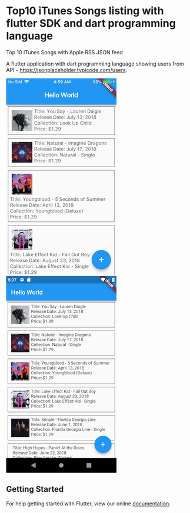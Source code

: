 # Top10 iTunes Songs listing with flutter SDK and dart programming language

Top 10 iTunes Songs with Apple RSS JSON feed

A flutter application with dart programming language showing users from API - https://jsonplaceholder.typicode.com/users.

![Demo Output for iOS](https://github.com/sag333ar/DartExercise-iTunesTop10SongsListing/blob/master/images/ScreenShot2018-08-23.png?raw=true)
![Demo Output for Android](https://github.com/sag333ar/DartExercise-iTunesTop10SongsListing/blob/master/images/Screenshot_Android.png?raw=true)


## Getting Started

For help getting started with Flutter, view our online
[documentation](https://flutter.io/).
